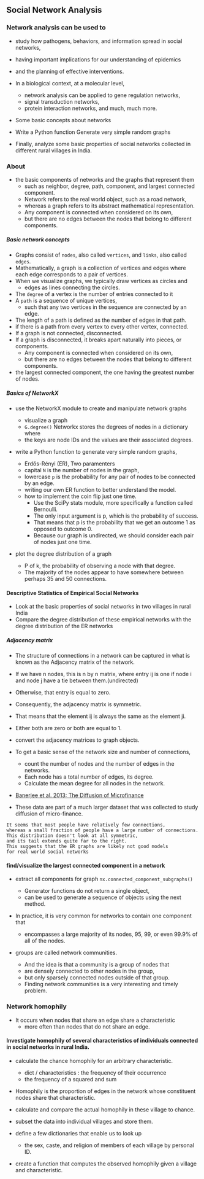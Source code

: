 ## Social Network Analysis

### Network analysis can be used to
- study how pathogens, behaviors, and information spread in social networks,
- having important implications for our understanding of epidemics
- and the planning of effective interventions.
- In a biological context, at a molecular level,
  - network analysis can be applied to gene regulation networks,
  - signal transduction networks,
  - protein interaction networks, and much, much more.

- Some basic concepts about networks
- Write a Python function Generate very simple random graphs
- Finally, analyze some basic properties of social networks collected in different rural villages in India.

### About
- the basic components of networks and the graphs that represent them
  - such as neighbor, degree, path, component, and largest connected component.
  - Network refers to the real world object, such as a road network,
  - whereas a graph refers to its abstract mathematical representation.
  - Any component is connected when considered on its own,
  - but there are no edges between the nodes that belong to different components.

##### Basic network concepts
- Graphs consist of `nodes`, also called `vertices`, and `links`, also called `edges`.
- Mathematically, a graph is a collection of vertices and edges where each edge corresponds to a pair of vertices.
- When we visualize graphs, we typically draw vertices as circles and
  - edges as lines connecting the circles.
- The `degree` of a vertex is the number of entries connected to it
- A `path` is a sequence of unique vertices,
  - such that any two vertices in the sequence are connected by an edge.
- The length of a path is defined as the number of edges in that path.
- if there is a path from every vertex to every other vertex, connected.
- If a graph is not connected, disconnected.
- If a graph is disconnected, it breaks apart naturally into pieces, or components.
  - Any component is connected when considered on its own,
  - but there are no edges between the nodes that belong to different components.
- the largest connected component, the one having the greatest number of nodes.

#####  Basics of NetworkX
- use the NetworkX module to create and manipulate network graphs
  - visualize a graph
  - `G.degree()` Networkx stores the degrees of nodes in a dictionary where
  - the keys are node IDs and the values are their associated degrees.

- write a Python function to generate very simple random graphs,
  - Erdős-Rényi (ER), Two paramenters
  - capital `N` is the number of nodes in the graph,
  - lowercase `p` is the probability for any pair of nodes to be connected by an edge.
  - writing our own ER function to better understand the model.
  - how to implement the coin flip just one time.
    - Use the SciPy stats module, more specifically a function called Bernoulli.
    - The only input argument is p, which is the probability of success.
    - That means that p is the probability that we get an outcome 1 as opposed to outcome 0.
    - Because our graph is undirected, we should consider each pair of nodes just one time.

- plot the degree distribution of a graph
  - P of k, the probability of observing a node with that degree.
  - The majority of the nodes appear to have somewhere between perhaps 35 and 50 connections.

#### Descriptive Statistics of Empirical Social Networks
- Look at the basic properties of social networks in two villages in rural India
- Compare the degree distribution of these empirical networks with the degree distribution of the ER networks

##### Adjacency matrix
- The structure of connections in a network can be captured in what is known as the Adjacency matrix of the network.
- If we have n nodes, this is n by n matrix, where entry ij is one if node i and node j have a tie between them.(undirected)
- Otherwise, that entry is equal to zero.

- Consequently, the adjacency matrix is symmetric.
- That means that the element ij is always the same as the element ji.
- Either both are zero or both are equal to 1.

- convert the adjacency matrices to graph objects.
- To get a basic sense of the network size and number of connections,
  - count the number of nodes and the number of edges in the networks.
  - Each node has a total number of edges, its degree.
  - Calculate the mean degree for all nodes in the network.


- [Banerjee et al. 2013: The Diffusion of Microfinance](http://science.sciencemag.org/content/341/6144/1236498.full)
- These data are part of a much larger dataset that was collected
to study diffusion of micro-finance.


```
It seems that most people have relatively few connections,
whereas a small fraction of people have a large number of connections.
This distribution doesn't look at all symmetric,
and its tail extends quite far to the right.
This suggests that the ER graphs are likely not good models
for real world social networks
```

#### find/visualize the largest connected component in a network
- extract all components for graph `nx.connected_component_subgraphs()`
  - Generator functions do not return a single object,
  - can be used to generate a sequence of objects using the next method.
- In practice, it is very common for networks to contain one component that
  - encompasses a large majority of its nodes, 95, 99, or even 99.9% of all of the nodes.

- groups are called network communities.
  - And the idea is that a community is a group of nodes that
  - are densely connected to other nodes in the group,
  - but only sparsely connected nodes outside of that group.
  - Finding network communities is a very interesting and timely problem.


### Network homophily
- It occurs when nodes that share an edge share a characteristic
  - more often than nodes that do not share an edge.

#### Investigate homophily of several characteristics of individuals connected in social networks in rural India.
- calculate the chance homophily for an arbitrary characteristic.
  - dict / characteristics : the frequency of their occurrence
  - the frequency of a squared and sum
- Homophily is the proportion of edges in the network whose constituent nodes share that characteristic.

- calculate and compare the actual homophily in these village to chance.
- subset the data into individual villages and store them.
- define a few dictionaries that enable us to look up
  - the sex, caste, and religion of members of each village by personal ID.
- create a function that computes the observed homophily given a village and characteristic.
